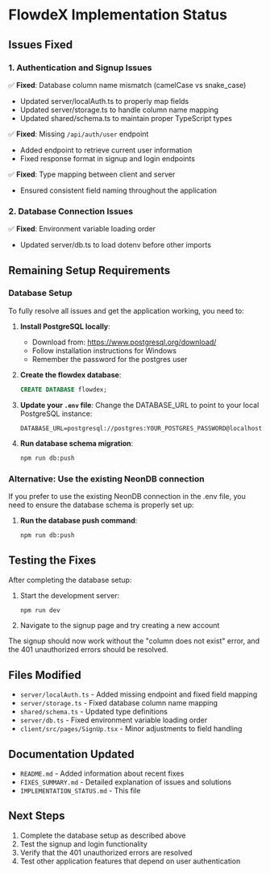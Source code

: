 # FlowdeX Implementation Status

## Issues Fixed

### 1. Authentication and Signup Issues
✅ **Fixed**: Database column name mismatch (camelCase vs snake_case)
- Updated server/localAuth.ts to properly map fields
- Updated server/storage.ts to handle column name mapping
- Updated shared/schema.ts to maintain proper TypeScript types

✅ **Fixed**: Missing `/api/auth/user` endpoint
- Added endpoint to retrieve current user information
- Fixed response format in signup and login endpoints

✅ **Fixed**: Type mapping between client and server
- Ensured consistent field naming throughout the application

### 2. Database Connection Issues
✅ **Fixed**: Environment variable loading order
- Updated server/db.ts to load dotenv before other imports

## Remaining Setup Requirements

### Database Setup
To fully resolve all issues and get the application working, you need to:

1. **Install PostgreSQL locally**:
   - Download from: https://www.postgresql.org/download/
   - Follow installation instructions for Windows
   - Remember the password for the postgres user

2. **Create the flowdex database**:
   ```sql
   CREATE DATABASE flowdex;
   ```

3. **Update your `.env` file**:
   Change the DATABASE_URL to point to your local PostgreSQL instance:
   ```
   DATABASE_URL=postgresql://postgres:YOUR_POSTGRES_PASSWORD@localhost:5432/flowdex
   ```

4. **Run database schema migration**:
   ```bash
   npm run db:push
   ```

### Alternative: Use the existing NeonDB connection
If you prefer to use the existing NeonDB connection in the .env file, you need to ensure the database schema is properly set up:

1. **Run the database push command**:
   ```bash
   npm run db:push
   ```

## Testing the Fixes

After completing the database setup:

1. Start the development server:
   ```bash
   npm run dev
   ```

2. Navigate to the signup page and try creating a new account

The signup should now work without the "column does not exist" error, and the 401 unauthorized errors should be resolved.

## Files Modified

- `server/localAuth.ts` - Added missing endpoint and fixed field mapping
- `server/storage.ts` - Fixed database column name mapping
- `shared/schema.ts` - Updated type definitions
- `server/db.ts` - Fixed environment variable loading order
- `client/src/pages/SignUp.tsx` - Minor adjustments to field handling

## Documentation Updated

- `README.md` - Added information about recent fixes
- `FIXES_SUMMARY.md` - Detailed explanation of issues and solutions
- `IMPLEMENTATION_STATUS.md` - This file

## Next Steps

1. Complete the database setup as described above
2. Test the signup and login functionality
3. Verify that the 401 unauthorized errors are resolved
4. Test other application features that depend on user authentication
